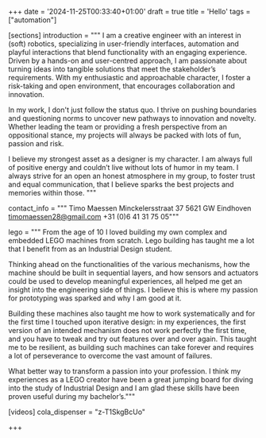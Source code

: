 +++
date = '2024-11-25T00:33:40+01:00'
draft = true
title = 'Hello'
tags = ["automation"]

[sections]
introduction = """
I am a creative engineer with an interest in (soft) robotics, specializing in user-friendly interfaces, automation and playful interactions that blend functionality with an engaging experience. Driven by a hands-on and user-centred approach, I am passionate about turning ideas into tangible solutions that meet the stakeholder’s requirements. With my enthusiastic and approachable character, I foster a risk-taking and open environment, that encourages collaboration and innovation.


In my work, I don't just follow the status quo. I thrive on pushing boundaries and questioning norms to uncover new pathways to innovation and novelty. Whether leading the team or providing a fresh perspective from an oppositional stance, my projects will always be packed with lots of fun, passion and risk.


I believe my strongest asset as a designer is my character. I am always full of positive energy and couldn’t live without lots of humor in my team. I always strive for an open an honest atmosphere in my group, to foster trust and equal communication, that I believe sparks the best projects and memories within those.
"""

contact_info = """
Timo Maessen
Minckelersstraat 37
5621 GW Eindhoven
timomaessen28@gmail.com
+31 (0)6 41 31 75 05"""

lego = """
From the age of 10 I loved building my own complex and embedded LEGO machines from scratch. Lego building has taught me a lot that I benefit from as an Industrial Design student. 

Thinking ahead on the functionalities of the various mechanisms, how the machine should be built in sequential layers, and how sensors and actuators could be used to develop meaningful experiences, all helped me get an insight into the engineering side of things. I believe this is where my passion for prototyping was sparked and why I am good at it. 

Building these machines also taught me how to work systematically and for the first time I touched upon iterative design: in my experiences, the first version of an intended mechanism does not work perfectly the first time, and you have to tweak and try out features over and over again. This taught me to be resilient, as building such machines can take forever and requires a lot of perseverance to overcome the vast amount of failures. 

What better way to transform a passion into your profession. I think my experiences as a LEGO creator have been a great jumping board for diving into the study of Industrial Design and I am glad these skills have been proven useful during my bachelor’s."""

[videos]
cola_dispenser = "z-T1SkgBcUo"


+++
